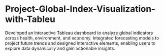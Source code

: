 # Project-Global-Index-Visualization-with-Tableu
Developed an interactive Tableau dashboard to analyze global indicators across health, environment, and economy. Integrated forecasting models to project future trends and designed interactive elements, enabling users to explore data dynamically and gain actionable insights.
